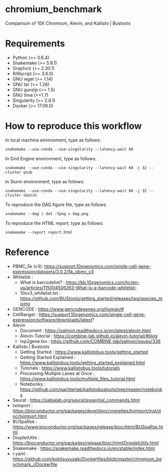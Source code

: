 # chromium_benchmark
Comparison of 10X Chromium, Alevin, and Kallisto | Bustools

# Requirements
- Python (>= 3.6.4)
- Snakemake (>= 5.8.1)
- Graphviz (>= 2.30.1)
- R/Rscript (>= 3.6.0)
- GNU wget (>= 1.14)
- GNU tar (>= 1.26)
- GNU gunzip (>= 1.5)
- GNU time (>=1.7)
- Singularity (>= 2.6.1)
- Docker (>= 17.09.0)

# How to reproduce this workflow

In local machine environment, type as follows:

```
snakemake --use-conda --use-singularity --latency-wait 60
```

In Grid Engine environment, type as follows:

```
snakemake --use-conda --use-singularity --latency-wait 60 -j 32 --cluster qsub
```

In Slurm environment, type as follows:

```
snakemake --use-conda --use-singularity --latency-wait 60 -j 32 --cluster sbatch
```

To reproduce the DAG figure file, type as follows:

```
snakemake --dag | dot -Tpng > dag.png
```

To reproduce the HTML report, type as follows:

```
snakemake --report report.html
```

# Reference
- PBMC_5k (v3): https://support.10xgenomics.com/single-cell-gene-expression/datasets/3.0.2/5k_pbmc_v3
- Whitelist :
  - What is barcodelist? : https://kb.10xgenomics.com/hc/en-us/articles/115004506263-What-is-a-barcode-whitelist-
  - 10xv3_whitelist.txt : https://github.com/BUStools/getting_started/releases/tag/species_mixing
- GENCODE : https://www.gencodegenes.org/human/#
- CellRanger : https://support.10xgenomics.com/single-cell-gene-expression/software/downloads/latest?
- Alevin
  - Document : https://salmon.readthedocs.io/en/latest/alevin.html
  - Alevin-Tutorial : https://combine-lab.github.io/alevin-tutorial/#blog
  - txp2gene.tsv : https://github.com/COMBINE-lab/salmon/issues/336
- Kallisto | Bustools
  - Getting Started : https://www.kallistobus.tools/getting_started
  - Getting Started Explained : https://www.kallistobus.tools/getting_started_explained.html
  - Tutorials : https://www.kallistobus.tools/tutorials
  - Processing Multiple Lanes at Once : https://www.kallistobus.tools/multiple_files_tutorial.html
  - Notebooks : https://github.com/pachterlab/kallistobustools/tree/master/notebooks
- Seurat : https://satijalab.org/seurat/essential_commands.html
- tximport : https://bioconductor.org/packages/devel/bioc/vignettes/tximport/inst/doc/tximport.html
- BUSpaRse : https://www.bioconductor.org/packages/release/bioc/html/BUSpaRse.html
- DropletUtils : https://bioconductor.org/packages/release/bioc/html/DropletUtils.html
- Snakemake : https://snakemake.readthedocs.io/en/stable/index.html
- r.yaml : https://github.com/kokitsuyuzaki/Dockerfiles/blob/master/chromium_benchmark_r/Dockerfile
